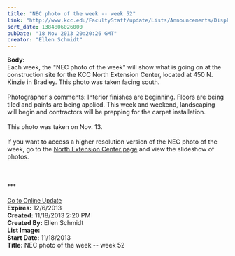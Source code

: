 ```yaml
---
title: "NEC photo of the week -- week 52"
link: "http://www.kcc.edu/FacultyStaff/update/Lists/Announcements/DispForm.aspx?ID=1330"
sort_date: 1384806026000
pubDate: "18 Nov 2013 20:20:26 GMT"
creator: "Ellen Schmidt"
---
```


<div><b>Body:</b> <div class="ExternalClassCFE81EEC36F84C278985FCF78B430AF0"><div>
<div>
<div>Each week, the &quot;NEC photo of the week&quot; will show what is going on at the construction site for the KCC North Extension Center, located at 450 N. Kinzie in Bradley. This photo was taken facing south.</div>
<div><br />Photographer's comments: Interior finishes are beginning. Floors are being tiled and paints are being applied. This week and weekend, landscaping will begin and contractors will be prepping for the carpet installation.<br />
<div></div><br />This photo was taken on Nov. 13.</div>
<div><br />If you want to access a higher resolution version of the NEC photo of the week, go to the <a href="/Community/Collegeinfo/collegelocations/Pages/nec.aspx">North Extension Center page</a> and view the slideshow of photos. </div>
<div></div>
<div></div>
<div></div>
<div></div>
<div></div>
<div></div>
<div></div>
<div>
<div></div>
<div></div>
<div></div>
<div></div>
<div></div>
<div></div>
<div></div>
<div></div>
<div></div>
<div></div>
<div> </div>
<div> </div>
<div><br />
<div></div>
<div>
<div>
<div></div>
<div><font size="2">***</font></div>
<div><font size="2"></font> </div>
<div><font size="2"></font></div>
<div><font size="2"></font></div>
<div><font size="2"></font></div>
<div><font size="2"></font></div>
<div><font size="2"></font></div>
<div><font size="2"></font></div>
<div><font size="2"></font></div>
<div><font size="2"></font></div>
<div><font size="2"></font></div>
<div><font size="2"></font></div>
<div><font size="2"></font></div>
<div><font size="2"></font></div>
<div><font size="2"><a href="/FacultyStaff/update/Pages/dailyupdate.aspx">Go to Online Update</a></font></div>
<div></div>
<div><font size="2"></font></div></div></div></div></div></div></div></div></div>
<div><b>Expires:</b> 12/6/2013</div>
<div><b>Created:</b> 11/18/2013 2:20 PM</div>
<div><b>Created By:</b> Ellen Schmidt</div>
<div><b>List Image:</b> <a href="http://www.kcc.edu/SiteCollectionImages/NEC-2013-11-13.JPG"></a></div>
<div><b>Start Date:</b> 11/18/2013</div>
<div><b>Title:</b> NEC photo of the week -- week 52</div>
